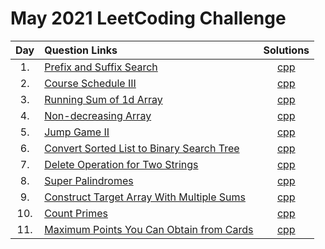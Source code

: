 # May 2021 LeetCoding Challenge

| Day | Question Links                                                                                                                                           |                                Solutions                                 |
| :-: | :------------------------------------------------------------------------------------------------------------------------------------------------------- | :----------------------------------------------------------------------: |
| 1.  | [Prefix and Suffix Search](https://leetcode.com/explore/challenge/card/may-leetcoding-challenge-2021/598/week-1-may-1st-may-7th/3728/)                   |            [cpp](./01.%20Prefix%20and%20Suffix%20Search.cpp)             |
| 2.  | [Course Schedule III](https://leetcode.com/explore/challenge/card/may-leetcoding-challenge-2021/598/week-1-may-1st-may-7th/3729/)                        |                [cpp](./02.%20Course%20Schedule%20III.cpp)                |
| 3.  | [Running Sum of 1d Array](https://leetcode.com/explore/challenge/card/may-leetcoding-challenge-2021/598/week-1-may-1st-may-7th/3730/)                    |            [cpp](./03.%20Running%20Sum%20of%201d%20Array.cpp)            |
| 4.  | [Non-decreasing Array](https://leetcode.com/explore/featured/card/may-leetcoding-challenge-2021/598/week-1-may-1st-may-7th/3731/)                        |                [cpp](./04.%20Non-decreasing%20Array.cpp)                 |
| 5.  | [Jump Game II](https://leetcode.com/explore/challenge/card/may-leetcoding-challenge-2021/598/week-1-may-1st-may-7th/3732/)                               |                   [cpp](./05.%20Jump%20Game%20II.cpp)                    |
| 6.  | [Convert Sorted List to Binary Search Tree](https://leetcode.com/explore/challenge/card/may-leetcoding-challenge-2021/598/week-1-may-1st-may-7th/3733/)  | [cpp](./06.%20Convert%20Sorted%20List%20to%20Binary%20Search%20Tree.cpp) |
| 7.  | [Delete Operation for Two Strings](https://leetcode.com/explore/challenge/card/may-leetcoding-challenge-2021/598/week-1-may-1st-may-7th/3734/)           |       [cpp](./07.%20Delete%20Operation%20for%20Two%20Strings.cpp)        |
| 8.  | [Super Palindromes](https://leetcode.com/explore/challenge/card/may-leetcoding-challenge-2021/599/week-2-may-8th-may-14th/3736/)                         |                  [cpp](./08.%20Super%20Palindromes.cpp)                  |
| 9.  | [Construct Target Array With Multiple Sums](https://leetcode.com/explore/challenge/card/may-leetcoding-challenge-2021/599/week-2-may-8th-may-14th/3737/) |  [cpp](./09.%20Construct%20Target%20Array%20With%20Multiple%20Sums.cpp)  |
| 10. | [Count Primes](https://leetcode.com/explore/challenge/card/may-leetcoding-challenge-2021/599/week-2-may-8th-may-14th/3738/)                              |                    [cpp](./10.%20Count%20Primes.cpp)                     |
| 11. | [Maximum Points You Can Obtain from Cards](https://leetcode.com/explore/challenge/card/may-leetcoding-challenge-2021/599/week-2-may-8th-may-14th/3739/)  | [cpp](./11.%20Maximum%20Points%20You%20Can%20Obtain%20from%20Cards.cpp)  |
